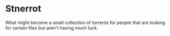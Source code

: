 # Stnerrot
What might become a small collection of torrents for people that are looking for certain files but aren't having much luck.
